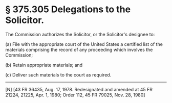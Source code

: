 # § 375.305   Delegations to the Solicitor.

The Commission authorizes the Solicitor, or the Solicitor's designee to: 


(a) File with the appropriate court of the United States a certified list of the materials comprising the record of any proceeding which involves the Commission;


(b) Retain appropriate materials; and


(c) Deliver such materials to the court as required.



---

[N] [43 FR 36435, Aug. 17, 1978. Redesignated and amended at 45 FR 21224, 21225, Apr. 1, 1980; Order 112, 45 FR 79025, Nov. 28, 1980] 




